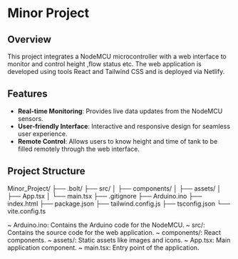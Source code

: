 # Minor Project

## Overview

This project integrates a NodeMCU microcontroller with a web interface to monitor and control height ,flow status etc. The web application is developed using tools React and Tailwind CSS and is deployed via Netlify.

## Features

- **Real-time Monitoring**: Provides live data updates from the NodeMCU sensors.
- **User-friendly Interface**: Interactive and responsive design for seamless user experience.
- **Remote Control**: Allows users to know height and time of tank to be filled remotely through the web interface.

## Project Structure

Minor_Project/
├── .bolt/
├── src/
│   ├── components/
│   ├── assets/
│   ├── App.tsx
│   └── main.tsx
├── .gitignore
├── Arduino.ino
├── index.html
├── package.json
├── tailwind.config.js
├── tsconfig.json
└── vite.config.ts

~ Arduino.ino: Contains the Arduino code for the NodeMCU.
~ src/: Contains the source code for the web application.
~ components/: React components.
~ assets/: Static assets like images and icons.
~ App.tsx: Main application component.
~ main.tsx: Entry point of the application.


